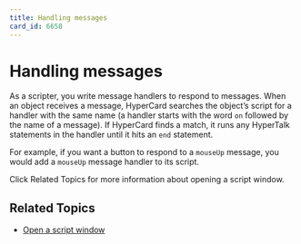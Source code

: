 ```yaml
---
title: Handling messages
card_id: 6658
---
```


# Handling messages

As a scripter, you write message handlers to respond to messages. When an object receives a message, HyperCard searches the object’s script for a handler with the same name (a handler starts with the word `on` followed by the name of a message). If HyperCard finds a match, it runs any HyperTalk statements in the handler until it hits an `end` statement.

For example, if you want a button to respond to a `mouseUp` message, you would add a `mouseUp` message handler to its script.

Click Related Topics for more information about opening a script window.

## Related Topics

* [Open a script window](/HyperTalkReference/editingscripts/Open-a-script-window)
